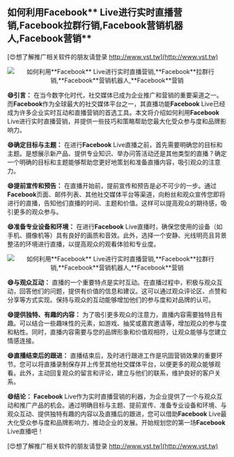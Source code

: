 ## **如何利用**Facebook** Live进行实时直播营销,**Facebook**拉群行销,**Facebook**营销机器人,**Facebook**营销**

[😍想了解推广相关软件的朋友请登录 http://www.vst.tw](http://www.vst.tw)

 <center><img src="https://vst.tw/MP4/tuiguang/png/3.png" alt="如何利用**Facebook** Live进行实时直播营销,**Facebook**拉群行销,**Facebook**营销机器人,**Facebook**营销"></center>

**😄引言：**
在当今数字化时代，社交媒体已成为企业推广和营销的重要渠道之一。而**Facebook**作为全球最大的社交媒体平台之一，其直播功能**Facebook** Live已经成为许多企业实时互动和直播营销的首选工具。本文将介绍如何利用**Facebook** Live进行实时直播营销，并提供一些技巧和策略帮助您最大化受众参与度和品牌影响力。

**😄确定目标与主题：**
在进行**Facebook** Live直播之前，首先需要明确您的目标和主题。是想展示新产品、提供专业知识、举办问答活动还是其他类型的直播？确定一个明确的目标和主题能够帮助您更好地策划和准备直播内容，吸引观众的注意力。

**😄提前宣传和预告：**
在直播开始前，提前宣传和预告是必不可少的一步。通过**Facebook**页面、邮件列表、其他社交媒体平台等渠道，向粉丝和观众宣传您即将进行的直播，告知他们直播的时间、主题和价值。这样可以提高观众的期待感，吸引更多的观众参与。

**😄准备专业设备和环境：**
在进行**Facebook** Live直播时，确保您使用的设备（如手机、摄像机等）具有良好的画质和音效。此外，选择一个安静、光线明亮且背景整洁的环境进行直播，以提高观众的观看体验和专业度。

 <center><img src="https://vst.tw/MP4/tuiguang/png/4.png" alt="如何利用**Facebook** Live进行实时直播营销,**Facebook**拉群行销,**Facebook**营销机器人,**Facebook**营销"></center>

**😄与观众互动：**
直播的一个重要特点是实时互动。在直播过程中，积极与观众互动，回答他们的问题，提供有价值的信息和建议。这可以通过观众评论区、点赞和分享等方式实现。保持与观众的互动能够增加他们的参与度和对品牌的认可。

**😄提供独特、有趣的内容：**
为了吸引更多观众的注意力，直播内容需要独特且有趣。可以结合一些趣味性的元素，如游戏、抽奖或嘉宾邀请等，增加观众的参与度和粘性。同时，直播内容需要与您的品牌形象和价值观相符，让观众能够与您建立情感连接。

**😄直播结束后的跟进：**
直播结束后，及时进行跟进工作是巩固营销效果的重要环节。您可以将直播录制保存并上传至其他社交媒体平台，以便更多的观众能够观看。此外，主动回复观众的留言和评论，建立与他们的联系，维护良好的客户关系。

**😄结论：**
**Facebook** Live作为实时直播营销的利器，为企业提供了一个与观众互动和推广产品的机会。通过明确目标与主题、提前宣传、准备专业设备和环境、与观众互动、提供独特有趣的内容以及直播后的跟进，您可以借助**Facebook** Live最大化受众参与度和品牌影响力，推动企业的发展。开始规划您的第一场**Facebook** Live直播吧！

[😍想了解推广相关软件的朋友请登录 http://www.vst.tw](http://www.vst.tw)



